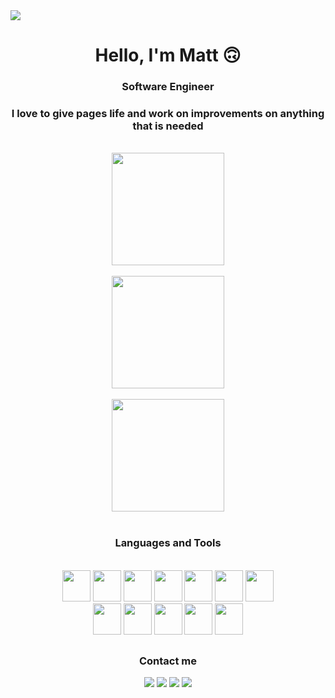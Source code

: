 <img src="https://i.imgur.com/tXhDf1n.png"/>

<h1 align="center">Hello, I'm Matt 🙃</h1>
<h3 align="center">Software Engineer</h3>
<h3 align="center">I love to give pages life and work on improvements on anything that is needed</h3>

<br>

<div align="center">
  <img height="180em" src="https://github-readme-stats.vercel.app/api?username=cmatt7&show_icons=true&theme=dark&include_all_commits=true&count_private=true"/>
  <br><br>
  <img height="180em" src="https://github-readme-stats.vercel.app/api/top-langs/?username=cmatt7&layout=compact&langs_count=7&theme=dark"/>
  <br><br>
  <img height="180em" src="https://github-readme-streak-stats.herokuapp.com/?user=cmatt7&theme=dark"/>
</div>

<div align="center"><br>
  <h3>Languages and Tools</h3>
  <br>
  <img width="45px" height="50px" src="https://cdn.jsdelivr.net/gh/devicons/devicon/icons/html5/html5-plain.svg" />
  <img width="45px" height="50px" src="https://cdn.jsdelivr.net/gh/devicons/devicon/icons/css3/css3-original.svg" />
  <img width="45px" height="50px" src="https://cdn.jsdelivr.net/gh/devicons/devicon/icons/javascript/javascript-original.svg" />
  <img width="45px" height="50px" src="https://cdn.jsdelivr.net/gh/devicons/devicon/icons/php/php-plain.svg" />
  <img width="45px" height="50px" src="https://cdn.jsdelivr.net/gh/devicons/devicon/icons/mysql/mysql-original-wordmark.svg" />
  <img width="45px" height="50px" src="https://cdn.jsdelivr.net/gh/devicons/devicon/icons/git/git-original.svg" />
  <img width="45px" height="50px" src="https://cdn.jsdelivr.net/gh/devicons/devicon/icons/github/github-original.svg" />
  <br>
  <img width="45px" height="50px" src="https://cdn.jsdelivr.net/gh/devicons/devicon/icons/sass/sass-original.svg" />
  <img width="45px" height="50px" src="https://cdn.jsdelivr.net/gh/devicons/devicon/icons/react/react-original.svg" />
  <img width="45px" height="50px" src="https://cdn.jsdelivr.net/gh/devicons/devicon/icons/vuejs/vuejs-original.svg" />
  <img width="45px" height="50px" src="https://cdn.jsdelivr.net/gh/devicons/devicon/icons/laravel/laravel-plain.svg" />
  <img width="45px" height="50px" src="https://cdn.jsdelivr.net/gh/devicons/devicon/icons/npm/npm-original-wordmark.svg" />
</div>

##

<div align="center">
  <h3>Contact me</h3>
  <a href="mailto:matheusc039@hotmail.com" target="_blank"><img src="https://img.shields.io/badge/Microsoft_Outlook-0078D4?style=for-the-badge&logo=microsoft-outlook&logoColor=white"/></a>
  <a href="https://www.instagram.com/c.matt7/" target="_blank"><img src="https://img.shields.io/badge/Instagram-E4405F?style=for-the-badge&logo=instagram&logoColor=white"/></a>
  <a href="https://web.facebook.com/crmattew5/" target="_blank"><img src="https://img.shields.io/badge/Facebook-1877F2?style=for-the-badge&logo=facebook&logoColor=white"/></a>
  <a href="https://www.linkedin.com/in/matheus-cruz-561958207/" target="_blank"><img src="https://img.shields.io/badge/LinkedIn-0077B5?style=for-the-badge&logo=linkedin&logoColor=white"/></a>
</div>
